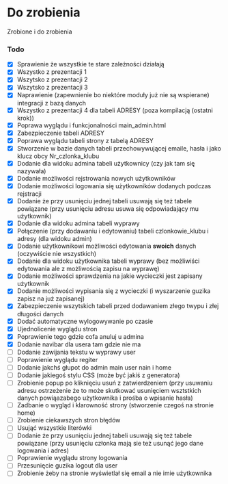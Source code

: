 # Do zrobienia

Zrobione i do zrobienia

### Todo

- [x] Sprawienie że wszystkie te stare zależności działają
- [x] Wszystko z prezentacji 1
- [x] Wszytsko z prezentacji 2
- [x] Wszytsko z prezentacji 3
- [x] Naprawienie (zapewnienie bo niektóre moduły już nie są wspierane) integracji z bazą danych
- [x] Wszystko z prezentacji 4 dla tabeli ADRESY (poza kompilacją (ostatni krok))
- [x] Poprawa wyglądu i funkcjonalności main_admin.html
- [x] Zabezpieczenie tabeli ADRESY
- [x] Poprawa wyglądu tabeli strony z tabelą ADRESY
- [x] Stworzenie w bazie danych tabeli przechowywującej emaile, hasła i jako klucz obcy Nr_czlonka_klubu
- [x] Dodanie dla widoku admina tabeli użytkownicy (czy jak tam się nazywała)
- [x] Dodanie możliwości rejstrowania nowych użytkowników
- [x] Dodanie możliwości logowania się użytkowników dodanych podczas rejstracji
- [x] Dodanie że przy usunięciu jednej tabeli usuwają się też tabele powiązane (przy usunięciu adresu usuwa się odpowiadający mu użytkownik)
- [x] Dodanie dla widoku admina tabeli wyprawy
- [x] Połączenie (przy dodawaniu i edytowaniu) tabeli czlonkowie_klubu i adresy (dla widoku admin)
- [x] Dodanie użytkownikowi możliwości edytowania **swoich** danych (oczywiście nie wszystkich)
- [x] Dodanie dla widoku użytkownika tabeli wyprawy (bez możliwiści edytowania ale z możliwością zapisu na wyprawę)
- [x] Dodanie możliwości sprawdzenia na jakie wycieczki jest zapisany użytkownik
- [x] Dodanie możliwości wypisania się z wycieczki (i wyszarzenie guzika zapisz na już zapisanej)
- [x] Zabezpieczenie wszytskich tabeli przed dodawaniem złego twypu i złej długości danych
- [x] Dodać automatyczne wylogowywanie po czasie
- [x] Ujednolicenie wyglądu stron
- [x] Poprawienie tego gdzie cofa anuluj u admina
- [x] Dodanie navibar dla usera tam gdzie nie ma 
- [ ] Dodanie zawijania tekstu w wyprawy user
- [ ] Poprawienie wyglądu regiter
- [ ] Dodanie jakchś głupot do admin main user nain i home
- [ ] Dodanie jakiegoś stylu CSS (może być jakiś z generatora)
- [ ] Zrobienie popup po kliknięciu usuń z zatwierdzeniem (przy usuwaniu adresu ostrzeżenie że to może skutkować usunięciem wsztstkich danych powiąazabego użytkownika i prośba o wpisanie hasła)
- [ ] Zadbanie o wygląd i klarowność strony (stworzenie czegoś na stronie home)
- [ ] Zrobienie ciekawszych stron błędów
- [ ] Usująć wszystkie literówki
- [ ] Dodanie że przy usunięciu jednej tabeli usuwają się też tabele powiązane (przy usunięciu członka mają sie też usunąć jego dane logowania i adres)
- [ ] Poprawienie wyglądu strony logowania
- [ ] Przesunięcie guzika logout dla user
- [ ] Zrobienie żeby na stronie wyświetlał się email a nie imie użytkownika